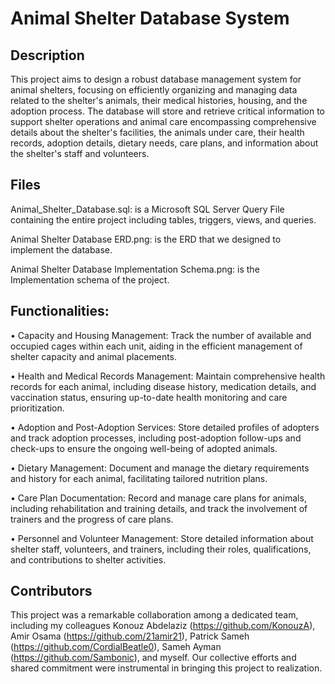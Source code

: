 # Animal Shelter Database System

## Description

This project aims to design a robust database management system for animal shelters, focusing on efficiently organizing and managing data related to the shelter's animals, their medical histories, housing, and the adoption process. The database will store and retrieve critical information to support shelter operations and animal care encompassing comprehensive details about the shelter's facilities, the animals under care, their health records, adoption details, dietary needs, care plans, and information about the shelter's staff and volunteers.

## Files

Animal_Shelter_Database.sql: is a Microsoft SQL Server Query File containing the entire project including tables, triggers, views, and queries.

Animal Shelter Database ERD.png: is the ERD that we designed to implement the database.

Animal Shelter Database Implementation Schema.png: is the Implementation schema of the project.


## Functionalities:

•  Capacity and Housing Management: Track the number of available and occupied cages within each unit, aiding in the efficient management of shelter capacity and animal placements.

•  Health and Medical Records Management: Maintain comprehensive health records for each animal, including disease history, medication details, and vaccination status, ensuring up-to-date health monitoring and care prioritization.

•  Adoption and Post-Adoption Services: Store detailed profiles of adopters and track adoption processes, including post-adoption follow-ups and check-ups to ensure the ongoing well-being of adopted animals.

•  Dietary Management: Document and manage the dietary requirements and history for each animal, facilitating tailored nutrition plans.

•  Care Plan Documentation: Record and manage care plans for animals, including rehabilitation and training details, and track the involvement of trainers and the progress of care plans.

•  Personnel and Volunteer Management: Store detailed information about shelter staff, volunteers, and trainers, including their roles, qualifications, and contributions to shelter activities.

## Contributors

This project was a remarkable collaboration among a dedicated team, including my colleagues Konouz Abdelaziz (https://github.com/KonouzA), Amir Osama (https://github.com/21amir21), Patrick Sameh (https://github.com/CordialBeatle0), Sameh Ayman (https://github.com/Sambonic), and myself. Our collective efforts and shared commitment were instrumental in bringing this project to realization.
